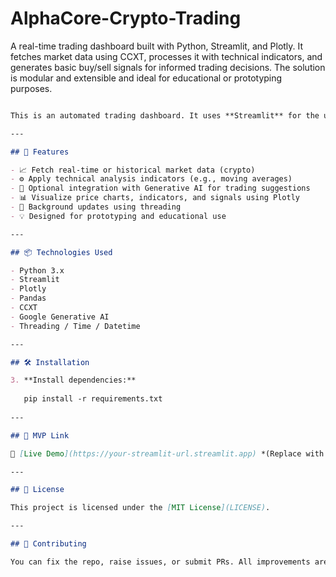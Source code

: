 # AlphaCore-Crypto-Trading
A real-time trading dashboard built with Python, Streamlit, and Plotly. It fetches market data using CCXT, processes it with technical indicators, and generates basic buy/sell signals for informed trading decisions. The solution is modular and extensible and ideal for educational or prototyping purposes.

```markdown

This is an automated trading dashboard. It uses **Streamlit** for the user interface, **CCXT** or **yFinance** to fetch market data, and **Plotly** for data visualization. It also includes support for **technical indicators**, simple **signal generation**, and optional **AI-powered insights** via Google Generative AI.

---

## 🚀 Features

- 📈 Fetch real-time or historical market data (crypto)
- ⚙️ Apply technical analysis indicators (e.g., moving averages)
- 🧠 Optional integration with Generative AI for trading suggestions
- 📊 Visualize price charts, indicators, and signals using Plotly
- 🔁 Background updates using threading
- 💡 Designed for prototyping and educational use

---

## 📦 Technologies Used

- Python 3.x
- Streamlit
- Plotly
- Pandas 
- CCXT 
- Google Generative AI 
- Threading / Time / Datetime

---

## 🛠️ Installation

3. **Install dependencies:**
   
   pip install -r requirements.txt
   
---

## 📌 MVP Link

🔗 [Live Demo](https://your-streamlit-url.streamlit.app) *(Replace with actual URL after deployment)*

---

## 📜 License

This project is licensed under the [MIT License](LICENSE).

---

## 🤝 Contributing

You can fix the repo, raise issues, or submit PRs. All improvements are welcome!

